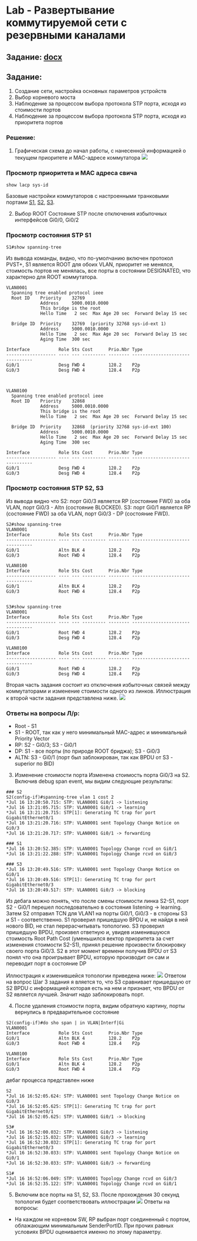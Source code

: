 
# Lab - Развертывание коммутируемой сети с резервными каналами

## Задание: [docx](3.1.2.12_Lab___Building_a_Switched_Network_with_Redundant_Links.docx)

##  Задание:
1. Создание сети, настройка основных параметров устройств
2. Выбор корневого моста
3. Наблюдение за процессом выбора протокола STP порта, исходя из стоимости портов
4. Наблюдение за процессом выбора протокола STP порта, исходя из приоритета портов

###  Решение:
1. Графическая схема до начал работы, с нанесенной информацией о текущем приоритете и MAC-адресе коммутатора
![](pictures/STP.jpg)
### Просмотр приоритета и MAC адреса свича
```
show lacp sys-id 
```
Базовые настройки коммутаторов c настроенными транковыми портами [S1](config/S1), [S2](config/S2), [S3](config/S3).

2. Выбор ROOT 
Состояние STP после отключения избыточных интерфейсов Gi0/0, Gi0/2
### Просмотр состояния STP S1
```
S1#show spanning-tree
```
Из вывода команды, видно, что по-умолчанию включен протокол PVST+, S1 является ROOT для обоих VLAN, приоритет не менялся, стоимость портов не менялась, все порты в состоянии DESIGNATED, что характерно для ROOT коммутатора. 
```
VLAN0001
  Spanning tree enabled protocol ieee
  Root ID    Priority    32769
             Address     5000.0010.0000
             This bridge is the root
             Hello Time   2 sec  Max Age 20 sec  Forward Delay 15 sec

  Bridge ID  Priority    32769  (priority 32768 sys-id-ext 1)
             Address     5000.0010.0000
             Hello Time   2 sec  Max Age 20 sec  Forward Delay 15 sec
             Aging Time  300 sec

Interface           Role Sts Cost      Prio.Nbr Type
------------------- ---- --- --------- -------- --------------------------------
Gi0/1               Desg FWD 4         128.2    P2p 
Gi0/3               Desg FWD 4         128.4    P2p 


          
VLAN0100
  Spanning tree enabled protocol ieee
  Root ID    Priority    32868
             Address     5000.0010.0000
             This bridge is the root
             Hello Time   2 sec  Max Age 20 sec  Forward Delay 15 sec

  Bridge ID  Priority    32868  (priority 32768 sys-id-ext 100)
             Address     5000.0010.0000
             Hello Time   2 sec  Max Age 20 sec  Forward Delay 15 sec
             Aging Time  300 sec

Interface           Role Sts Cost      Prio.Nbr Type
------------------- ---- --- --------- -------- --------------------------------
Gi0/1               Desg FWD 4         128.2    P2p 
Gi0/3               Desg FWD 4         128.4    P2p 
```
### Просмотр состояния STP S2, S3
Из вывода видно что 
S2: порт Gi0/3 является RP (состояние FWD) за оба VLAN, порт Gi0/3 - Altn (состояние BLOCKED).
S3: порт Gi0/1 является RP (состояние FWD) за оба VLAN, порт Gi0/3 - DP (состояние FWD).

```
S2#show spanning-tree
VLAN0001
Interface           Role Sts Cost      Prio.Nbr Type
------------------- ---- --- --------- -------- --------------------------------
Gi0/1               Altn BLK 4         128.2    P2p 
Gi0/3               Root FWD 4         128.4    P2p 
          
VLAN0100
Interface           Role Sts Cost      Prio.Nbr Type
------------------- ---- --- --------- -------- --------------------------------
Gi0/1               Altn BLK 4         128.2    P2p 
Gi0/3               Root FWD 4         128.4    P2p 


S3#show spanning-tree 
VLAN0001
Interface           Role Sts Cost      Prio.Nbr Type
------------------- ---- --- --------- -------- --------------------------------
Gi0/1               Root FWD 4         128.2    P2p 
Gi0/3               Desg FWD 4         128.4    P2p 
          
VLAN0100
Interface           Role Sts Cost      Prio.Nbr Type
------------------- ---- --- --------- -------- --------------------------------
Gi0/1               Root FWD 4         128.2    P2p 
Gi0/3               Desg FWD 4         128.4    P2p 

```
Вторая часть задания состоит из отключения избыточных связей между коммутаторами и изменение стоимости одного из линков. Иллюстрация к второй части задания представлена ниже. 
![](STP2.jpg)

### Ответы на вопросы Л/р:
- Root - S1
- S1 - ROOT, так как у него минимальный MAC-адрес и минимальный Priority Vector
- RP: S2 - Gi0/3; S3 - Gi0/1
- DP: S1 - все порты (по природе ROOT бриджа); S3 - Gi0/3
- ALTN: S3 - Gi0/1 (порт был заблокирован, так как BPDU от S3 - superior по BID)

3. Изменение стоимости порта
Изменена стоимость порта Gi0/3 на S2. Включив debug span event, мы видим следующие результаты:
```
### S2
S2(config-if)#spanning-tree vlan 1 cost 2   
*Jul 16 13:20:50.715: STP: VLAN0001 Gi0/1 -> listening
*Jul 16 13:21:05.715: STP: VLAN0001 Gi0/1 -> learning
*Jul 16 13:21:20.715: STP[1]: Generating TC trap for port GigabitEthernet0/1
*Jul 16 13:21:20.716: STP: VLAN0001 sent Topology Change Notice on Gi0/3
*Jul 16 13:21:20.717: STP: VLAN0001 Gi0/1 -> forwarding

### S1
*Jul 16 13:20:52.385: STP: VLAN0001 Topology Change rcvd on Gi0/1
*Jul 16 13:21:22.288: STP: VLAN0001 Topology Change rcvd on Gi0/3

### S3
*Jul 16 13:20:49.516: STP: VLAN0001 sent Topology Change Notice on Gi0/1
*Jul 16 13:20:49.516: STP[1]: Generating TC trap for port GigabitEthernet0/3
*Jul 16 13:20:49.517: STP: VLAN0001 Gi0/3 -> blocking
```
Из дебага можно понять, что после смены стоимости линка S2-S1, порт S2 - Gi0/1 перешел последовательно в состояния listening -> learning. Затем S2 отправил TCN для VLAN1 на порты Gi0/1, Gi0/3 - в стороны S3 и S1 - соответственно.
S1 проверил пришедшую BPDU и, не найдя в ней нового BID, не стал перерасчитывать топологию.
S3 проверил пришедшую BPDU, произвел ответную и, увидев изменившуюся стоимость Root Path Cost (уменьшился вектор приоритета за счет изменения стоимости S2-S1), принял решение произвести блокировку своего порта Gi0/3.
S2 в этот момент времени получив BPDU от S3 понял что она проигрывает BPDU, которую производит он сам и переводит порт в состояние DP

Иллюстрация к изменившейся топологии приведена ниже:
![](STP3.jpg)
Ответом на вопрос Шаг 3 задания я вляется то, что S3 сравнивает пришедшую от S2 BPDU с информацией которая есть на нем и признает, что BPDU от S2 является лучшей. Значит надо заблокировать порт.

4. После удаления стоимости порта, видим обратную картину, порты вернулись в предварительное состояние
```
S2(config-if)#do sho span | in VLAN|Interf|Gi
VLAN0001
Interface           Role Sts Cost      Prio.Nbr Type
Gi0/1               Altn BLK 4         128.2    P2p 
Gi0/3               Root FWD 4         128.4    P2p 

VLAN0100
Interface           Role Sts Cost      Prio.Nbr Type
Gi0/1               Altn BLK 4         128.2    P2p 
Gi0/3               Root FWD 4         128.4    P2p 
```
дебаг процесса представлен ниже
```
S2
*Jul 16 16:52:05.624: STP: VLAN0001 sent Topology Change Notice on Gi0/3
*Jul 16 16:52:05.625: STP[1]: Generating TC trap for port GigabitEthernet0/1
*Jul 16 16:52:05.625: STP: VLAN0001 Gi0/1 -> blocking

S3#
*Jul 16 16:52:00.032: STP: VLAN0001 Gi0/3 -> listening
*Jul 16 16:52:15.032: STP: VLAN0001 Gi0/3 -> learning
*Jul 16 16:52:30.032: STP[1]: Generating TC trap for port GigabitEthernet0/3
*Jul 16 16:52:30.033: STP: VLAN0001 sent Topology Change Notice on Gi0/1
*Jul 16 16:52:30.033: STP: VLAN0001 Gi0/3 -> forwarding

S1#
*Jul 16 16:52:06.049: STP: VLAN0001 Topology Change rcvd on Gi0/3
*Jul 16 16:52:35.122: STP: VLAN0001 Topology Change rcvd on Gi0/1
```

5. Включим все порты на S1, S2, S3. После прохождения 30 секунд топология будет соответствовать иллюстрации
![](STP4.jpg)
Ответы на вопросы:
- На каждом не корневом SW, RP выбран порт соединенный с портом, облажающим минимальным SenderPortID. При прочих равных условиях BPDU оценивается именно по этому параметру.
